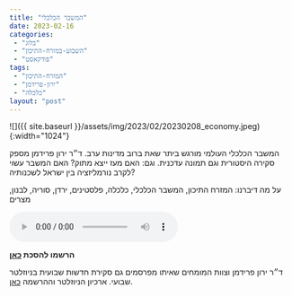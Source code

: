 ```yaml
---
title: "המשבר הכלכלי"
date: 2023-02-16
categories: 
 - "בלוג"
 - "השבוע-במזרח-התיכון"
 - "פודקאסט"
tags: 
 - "המזרח-התיכון"
 - "ירון-פרידמן"
 - "כלכלה"
layout: "post"
---
```


![]({{ site.baseurl }}/assets/img/2023/02/20230208_economy.jpeg){:width="1024"}

המשבר הכלכלי העולמי מורגש ביתר שאת ברוב מדינות ערב. ד״ר ירון פרידמן מספק סקירה היסטורית וגם תמונה עדכנית. וגם: האם מעז ייצא מתוק? האם המשבר עשוי לקרב נורמליזציה בין ישראל לשכנותיה?

על מה דיברנו: המזרח התיכון, המשבר הכלכלי, כלכלה, פלסטינים, ירדן, סוריה, לבנון, מצרים

<audio controls src="https://d3ctxlq1ktw2nl.cloudfront.net/staging/2023-1-9/311954012-44100-2-446fe6da3602a.m4a" class=" wp-block-audio"></audio>

**הרשמו להסכת [כאן](https://anchor.fm/hashavua)**

 ד״ר ירון פרידמן וצוות המומחים שאיתו מפרסמים גם סקירת חדשות שבועית בניוזלטר שבועי. ארכיון הניוזלטר וההרשמה [כאן](https://us7.campaign-archive.com/home/?u=11fe1442157d219f56c36d2a9&id=e0b5399e69).

